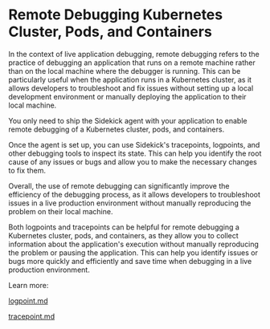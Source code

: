 # Remote Debugging Kubernetes Cluster, Pods, and Containers

In the context of live application debugging, remote debugging refers to the practice of debugging an application that runs on a remote machine rather than on the local machine where the debugger is running. This can be particularly useful when the application runs in a Kubernetes cluster, as it allows developers to troubleshoot and fix issues without setting up a local development environment or manually deploying the application to their local machine.

You only need to ship the Sidekick agent with your application to enable remote debugging of a Kubernetes cluster, pods, and containers.

Once the agent is set up, you can use Sidekick's tracepoints, logpoints, and other debugging tools to inspect its state. This can help you identify the root cause of any issues or bugs and allow you to make the necessary changes to fix them.

Overall, the use of remote debugging can significantly improve the efficiency of the debugging process, as it allows developers to troubleshoot issues in a live production environment without manually reproducing the problem on their local machine.

Both logpoints and tracepoints can be helpful for remote debugging a Kubernetes cluster, pods, and containers, as they allow you to collect information about the application's execution without manually reproducing the problem or pausing the application. This can help you identify issues or bugs more quickly and efficiently and save time when debugging in a live production environment.

Learn more:

[logpoint.md](../sidekick-actions/logpoint.md "mention")

[tracepoint.md](../sidekick-actions/tracepoint.md "mention")
